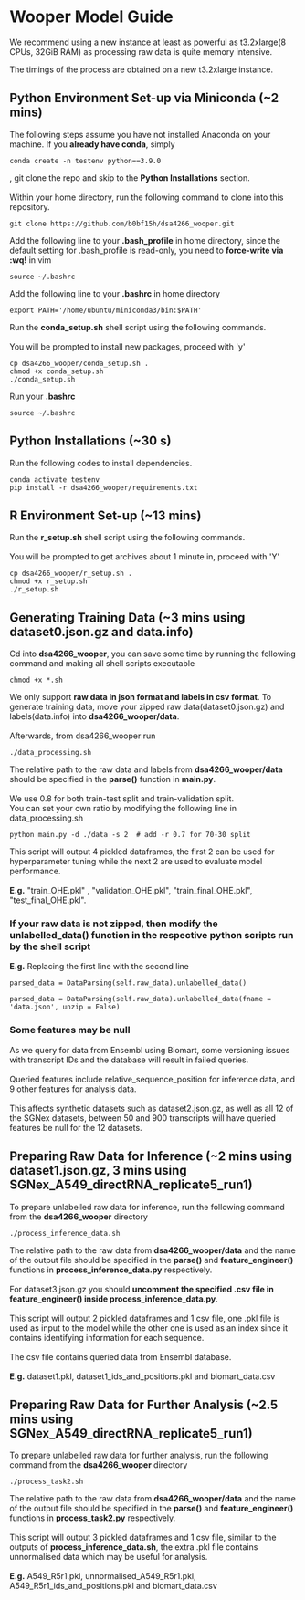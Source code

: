 # Wooper Model Guide
We recommend using a new instance at least as powerful as t3.2xlarge(8 CPUs, 32GiB RAM) as processing raw data is quite memory intensive.   

The timings of the process are obtained on a new t3.2xlarge instance.
## Python Environment Set-up via Miniconda (~2 mins)
The following steps assume you have not installed Anaconda on your machine. If you **already have conda**,
simply
```
conda create -n testenv python==3.9.0
```
, git clone the repo and skip to the **Python Installations** section.    \
\
Within your home directory, run the following command to clone into this repository.    

```
git clone https://github.com/b0bf15h/dsa4266_wooper.git
```
Add the following line to your **.bash_profile** in home directory, since the default setting for .bash_profile is read-only, you need to **force-write via :wq!** in vim
```
source ~/.bashrc
```
Add the following line to your **.bashrc** in home directory
```
export PATH='/home/ubuntu/miniconda3/bin:$PATH'
```
Run the **conda_setup.sh** shell script using the following commands. \
\
You will be prompted to install new packages, proceed with 'y'
```
cp dsa4266_wooper/conda_setup.sh .
chmod +x conda_setup.sh
./conda_setup.sh
```
Run your **.bashrc**
```
source ~/.bashrc
```

## Python Installations (~30 s)

Run the following codes to install dependencies. 
```
conda activate testenv
pip install -r dsa4266_wooper/requirements.txt
```

## R Environment Set-up (~13 mins)
Run the **r_setup.sh** shell script using the following commands. \
\
You will be prompted to get archives about 1 minute in, proceed with 'Y'
```
cp dsa4266_wooper/r_setup.sh .
chmod +x r_setup.sh
./r_setup.sh
```

## Generating Training Data (~3 mins using dataset0.json.gz and data.info)
Cd into **dsa4266_wooper**, you can save some time by running the following command and making all shell scripts executable
```
chmod +x *.sh
```
We only support **raw data in json format and labels in csv format**.
To generate training data, move your zipped raw data(dataset0.json.gz) and labels(data.info) into **dsa4266_wooper/data**. \
\
Afterwards, from dsa4266_wooper run 
```
./data_processing.sh
```
The relative path to the raw data and labels from **dsa4266_wooper/data** should be specified in the **parse()** function in **main.py**.\
\
We use 0.8 for both train-test split and train-validation split. \
You can set your own ratio by modifying the following line in data_processing.sh
```
python main.py -d ./data -s 2  # add -r 0.7 for 70-30 split
```
This script will output 4 pickled dataframes, the first 2 can be used for hyperparameter tuning while the next 2 are used to evaluate model performance. \
\
**E.g.** "train_OHE.pkl" , "validation_OHE.pkl", "train_final_OHE.pkl", "test_final_OHE.pkl".

### If your raw data is not zipped, then modify the unlabelled_data() function in the respective python scripts run by the shell script
**E.g.** Replacing the first line with the second line
```
parsed_data = DataParsing(self.raw_data).unlabelled_data()

parsed_data = DataParsing(self.raw_data).unlabelled_data(fname = 'data.json', unzip = False)

```

### Some features may be null
As we query for data from Ensembl using Biomart, some versioning issues with transcript IDs and the database will result in failed queries. \
\
Queried features include relative_sequence_position for inference data, and 9 other features for analysis data. \
\
This affects synthetic datasets such as dataset2.json.gz, as well as all 12 of the SGNex datasets, between 50 and 900 transcripts will have queried features be null for the 12 datasets.

## Preparing Raw Data for Inference (~2 mins using dataset1.json.gz, 3 mins using SGNex_A549_directRNA_replicate5_run1)
To prepare unlabelled raw data for inference, run the following command from the **dsa4266_wooper** directory
```
./process_inference_data.sh
```
The relative path to the raw data from **dsa4266_wooper/data** and the name of the output file should be specified in the **parse()** and **feature_engineer()** functions in **process_inference_data.py** respectively. \
\
For dataset3.json.gz you should **uncomment the specified .csv file in feature_engineer() inside process_inference_data.py**. \
\
This script will output 2 pickled dataframes and 1 csv file, one .pkl file is used as input to the model while the other one is used as an index since it contains identifying information for each sequence. \
\
The csv file contains queried data from Ensembl database. \
\
**E.g.** dataset1.pkl, dataset1_ids_and_positions.pkl and biomart_data.csv

## Preparing Raw Data for Further Analysis (~2.5 mins using SGNex_A549_directRNA_replicate5_run1)
To prepare unlabelled raw data for further analysis, run the following command from the **dsa4266_wooper** directory
```
./process_task2.sh
```
The relative path to the raw data from **dsa4266_wooper/data** and the name of the output file should be specified in the **parse()** and **feature_engineer()** functions in **process_task2.py** respectively.\
\
This script will output 3 pickled dataframes and 1 csv file, similar to the outputs of **process_inference_data.sh**, the extra .pkl file contains unnormalised data which may be useful for analysis.\
\
**E.g.** A549_R5r1.pkl, unnormalised_A549_R5r1.pkl, A549_R5r1_ids_and_positions.pkl and biomart_data.csv
